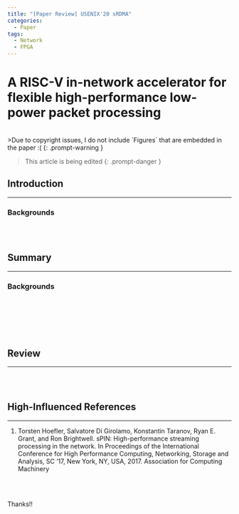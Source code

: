 ```yaml
---
title: "[Paper Review] USENIX'20 sRDMA"
categories:
  - Paper
tags:
  - Network
  - FPGA
---
```

# A RISC-V in-network accelerator for flexible high-performance low-power packet processing
<br>
>Due to copyright issues, I do not include `Figures` that are embedded in the paper :(
{: .prompt-warning }  

> This article is being edited
{: .prompt-danger }  
 
## Introduction
---

### Backgrounds

<br><br>
## Summary
---

### Backgrounds



<br><br>

<br><br>
## Review
---


<br><br>
## High-Influenced References
---
1) Torsten Hoefler, Salvatore Di Girolamo, Konstantin Taranov, Ryan E. Grant, and Ron Brightwell. sPIN: High-performance streaming processing in the network. In Proceedings of the International Conference for High Performance Computing, Networking, Storage and Analysis, SC ’17, New York, NY, USA, 2017. Association for Computing Machinery

<br><br>

Thanks!!